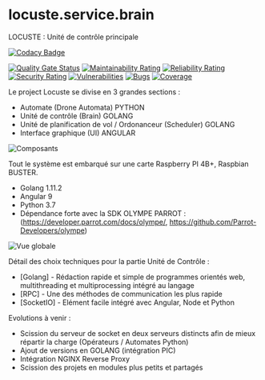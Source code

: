 # locuste.service.brain
LOCUSTE : Unité de contrôle principale

[![Codacy Badge](https://app.codacy.com/project/badge/Grade/4d77818f7e8b4308b2ae76b581af6c07)](https://www.codacy.com/manual/axel.maciejewski/locuste.service.brain?utm_source=github.com&amp;utm_medium=referral&amp;utm_content=DaemonToolz/locuste.service.brain&amp;utm_campaign=Badge_Grade)


[![Quality Gate Status](https://sonarcloud.io/api/project_badges/measure?project=DaemonToolz_locuste.service.brain&metric=alert_status)](https://sonarcloud.io/dashboard?id=DaemonToolz_locuste.service.brain)
[![Maintainability Rating](https://sonarcloud.io/api/project_badges/measure?project=DaemonToolz_locuste.service.brain&metric=sqale_rating)](https://sonarcloud.io/dashboard?id=DaemonToolz_locuste.service.brain)
[![Reliability Rating](https://sonarcloud.io/api/project_badges/measure?project=DaemonToolz_locuste.service.brain&metric=reliability_rating)](https://sonarcloud.io/dashboard?id=DaemonToolz_locuste.service.brain)
[![Security Rating](https://sonarcloud.io/api/project_badges/measure?project=DaemonToolz_locuste.service.brain&metric=security_rating)](https://sonarcloud.io/dashboard?id=DaemonToolz_locuste.service.brain)
[![Vulnerabilities](https://sonarcloud.io/api/project_badges/measure?project=DaemonToolz_locuste.service.brain&metric=vulnerabilities)](https://sonarcloud.io/dashboard?id=DaemonToolz_locuste.service.brain)
[![Bugs](https://sonarcloud.io/api/project_badges/measure?project=DaemonToolz_locuste.service.brain&metric=bugs)](https://sonarcloud.io/dashboard?id=DaemonToolz_locuste.service.brain)
[![Coverage](https://sonarcloud.io/api/project_badges/measure?project=DaemonToolz_locuste.service.brain&metric=coverage)](https://sonarcloud.io/dashboard?id=DaemonToolz_locuste.service.brain)


Le project Locuste se divise en 3 grandes sections : 
* Automate (Drone Automata) PYTHON
* Unité de contrôle (Brain) GOLANG
* Unité de planification de vol / Ordonanceur (Scheduler) GOLANG
* Interface graphique (UI) ANGULAR


![Composants](https://user-images.githubusercontent.com/6602774/82243830-8960ca80-9940-11ea-917e-15585f178c6d.png)

Tout le système est embarqué sur une carte Raspberry PI 4B+, Raspbian BUSTER.
* Golang 1.11.2
* Angular 9
* Python 3.7
* Dépendance forte avec la SDK OLYMPE PARROT : (https://developer.parrot.com/docs/olympe/, https://github.com/Parrot-Developers/olympe)


![Vue globale](https://user-images.githubusercontent.com/6602774/82240232-59162d80-993a-11ea-8f8e-c7d3cfde2a7c.png)


Détail des choix techniques pour la partie Unité de Contrôle :

* [Golang] - Rédaction rapide et simple de programmes orientés web, multithreading et multiprocessing intégré au langage
* [RPC] - Une des méthodes de communication les plus rapide
* [SocketIO] - Elément facile intégré avec Angular, Node et Python

Evolutions à venir : 
* Scission du serveur de socket en deux serveurs distincts afin de mieux répartir la charge (Opérateurs / Automates Python)
* Ajout de versions en GOLANG (intégration PIC)
* Intégration NGINX Reverse Proxy 
* Scission des projets en modules plus petits et partagés

